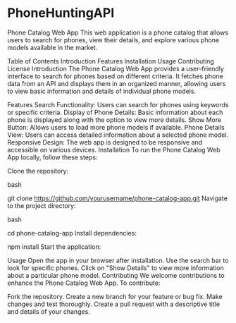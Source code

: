 # PhoneHuntingAPI

Phone Catalog Web App
This web application is a phone catalog that allows users to search for phones, view their details, and explore various phone models available in the market.

Table of Contents
Introduction
Features
Installation
Usage
Contributing
License
Introduction
The Phone Catalog Web App provides a user-friendly interface to search for phones based on different criteria. It fetches phone data from an API and displays them in an organized manner, allowing users to view basic information and details of individual phone models.

Features
Search Functionality: Users can search for phones using keywords or specific criteria.
Display of Phone Details: Basic information about each phone is displayed along with the option to view more details.
Show More Button: Allows users to load more phone models if available.
Phone Details View: Users can access detailed information about a selected phone model.
Responsive Design: The web app is designed to be responsive and accessible on various devices.
Installation
To run the Phone Catalog Web App locally, follow these steps:

Clone the repository:

bash

git clone https://github.com/yourusername/phone-catalog-app.git
Navigate to the project directory:

bash

cd phone-catalog-app
Install dependencies:


npm install
Start the application:


Usage
Open the app in your browser after installation.
Use the search bar to look for specific phones.
Click on "Show Details" to view more information about a particular phone model.
Contributing
We welcome contributions to enhance the Phone Catalog Web App. To contribute:

Fork the repository.
Create a new branch for your feature or bug fix.
Make changes and test thoroughly.
Create a pull request with a descriptive title and details of your changes.
